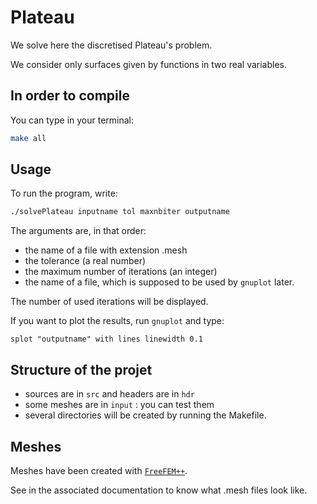 # Plateau
We solve here the discretised Plateau's problem.

We consider only surfaces given by functions in two real variables.


## In order to compile

You can type in your terminal:

```bash
make all
```

## Usage

To run the program, write:

```bash
./solvePlateau inputname tol maxnbiter outputname
```
The arguments are, in that order:
 - the name of a file with extension .mesh
 - the tolerance (a real number)
 - the maximum number of iterations (an integer)
 - the name of a file, which is supposed to be used by `gnuplot` later.

The number of used iterations will be displayed.

If you want to plot the results, run `gnuplot` and type:

```gnuplot
splot "outputname" with lines linewidth 0.1
```

## Structure of the projet

- sources are in `src` and headers are in `hdr`
- some meshes are in `input` : you can test them
- several directories will be created by running the Makefile.

## Meshes
[`FreeFEM++`]: https://freefem.org/ "FreeFEM++"

Meshes have been created with [`FreeFEM++`].

See in the associated documentation to know what .mesh files look like.
